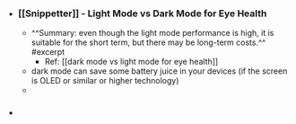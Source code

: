 - ### [[Snippetter]] - Light Mode vs Dark Mode for Eye Health
    - ^^Summary: even though the light mode performance is high, it is suitable for the short term, but there may be long-term costs.^^ #excerpt
        - Ref: [[dark mode vs light mode for eye health]]
    - dark mode can save some battery juice in your devices (if the screen is OLED or similar or higher technology)
    - 
- ### 
